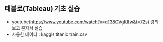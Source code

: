 ## 태블로(Tableau) 기초 실습

- youtube(https://www.youtube.com/watch?v=qT38CVgKIfw&t=72s) 강의 보고 혼자서 실습
- 사용한 데이터 : kaggle titanic train.csv
